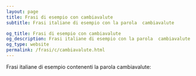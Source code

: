 ```yaml
---
layout: page
title: Frasi di esempio con cambiavalute 
subtitle: Frasi italiane di esempio con la parola  cambiavalute

og_title: Frasi di esempio con cambiavalute 
og_description: Frasi italiane di esempio con la parola  cambiavalute
og_type: website
permalink: /frasi/c/cambiavalute.html
---
```


Frasi italiane di esempio contenenti la parola cambiavalute:


